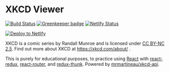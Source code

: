 # XKCD Viewer

[![Build
Status](https://travis-ci.org/neverendingqs/xkcd-viewer.svg?branch=master)](https://travis-ci.org/neverendingqs/xkcd-viewer)
[![Greenkeeper
badge](https://badges.greenkeeper.io/neverendingqs/xkcd-viewer.svg)](https://greenkeeper.io/)
[![Netlify Status](https://api.netlify.com/api/v1/badges/b4234740-91fb-42ba-81ab-964c4e14b231/deploy-status)](https://app.netlify.com/sites/xkcd-viewer/deploys)

[![Deploy to
Netlify](https://www.netlify.com/img/deploy/button.svg)](https://app.netlify.com/start/deploy?repository=https://github.com/neverendingqs/xkcd-viewer)

XKCD is a comic series by Randall Munroe and is licensed under [CC BY-NC
2.5](https://creativecommons.org/licenses/by-nc/2.5/). Find out more about XKCD
at https://xkcd.com/about/ .

This is purely for educational purposes, to practice using
[React](https://reactjs.org/) with
[react-redux](https://github.com/reactjs/react-redux),
[react-router](https://github.com/ReactTraining/react-router), and
[redux-thunk](https://github.com/gaearon/redux-thunk). Powered by
[mrmartineau/xkcd-api](https://github.com/mrmartineau/xkcd-api).
